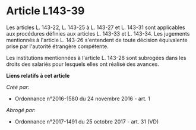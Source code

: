 # Article L143-39

Les articles L. 143-22, L. 143-25 à L. 143-27 et L. 143-31 sont applicables aux procédures définies aux articles L. 143-33 et
L. 143-34. Les jugements mentionnés à l'article L. 143-26 s'entendent de toute décision équivalente prise par l'autorité
étrangère compétente. 

Les institutions mentionnées à l'article L. 143-28 sont subrogées dans les droits des salariés pour lesquels elles ont
réalisé des avances.

**Liens relatifs à cet article**

_Créé par_:

  - Ordonnance n°2016-1580 du 24 novembre 2016 - art. 1

_Abrogé par_:

  - Ordonnance n°2017-1491 du 25 octobre 2017 - art. 31 (VD)
